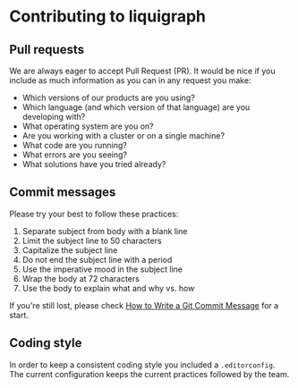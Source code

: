 # Contributing to liquigraph


## Pull requests

We are always eager to accept Pull Request (PR). It would be nice if you include as much information as you can in 
any request you make:

* Which versions of our products are you using?
* Which language (and which version of that language) are you developing with?
* What operating system are you on?
* Are you working with a cluster or on a single machine?
* What code are you running?
* What errors are you seeing?
* What solutions have you tried already?

## Commit messages

Please try your best to follow these practices:

1. Separate subject from body with a blank line
2. Limit the subject line to 50 characters
3. Capitalize the subject line
4. Do not end the subject line with a period
5. Use the imperative mood in the subject line
6. Wrap the body at 72 characters
7. Use the body to explain what and why vs. how

If you're still lost, please check [How to Write a Git
Commit Message](http://chris.beams.io/posts/git-commit/) for a start.


## Coding style

In order to keep a consistent coding style you included a `.editorconfig`. The current configuration keeps
the current practices followed by the team.
